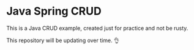 # Java Spring CRUD

This is a Java CRUD example, created just for practice and not be rusty.

This repository will be updating over time.
👌
